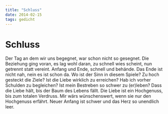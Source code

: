 ```yaml
---
title: "Schluss"
date: 2014-02-15
tags: gedicht
---
```

# Schluss

Der Tag an dem wir uns begegnet,
war schon nicht so gesegnet.
Die Beziehung ging voran,
es lag wohl daran,
zu schnell wies scheint,
nun getrennt statt vereint.
Anfang und Ende,
schnell und behände.
Das Ende ist nicht nah,
nein es ist schon da.
Wo ist der Sinn in diesem Spiele?
Zu hoch gesteckt die Ziele?
Ist die Liebe wirklich zu erreichen?
Hab ich vorher Schulden zu begleichen?
Ist mein Bestreben
so schwer zu (er)leben?
Dass die Liebe hält,
bis der Baum des Lebens fällt.
Die Liebe ist ein Hochgenuss,
bis zum totalen Verdruss.
Mir wärs wünschenswert,
wenn sie nur den Hochgenuss erfährt.
Neuer Anfang ist schwer
und das Herz so unendlich leer.

